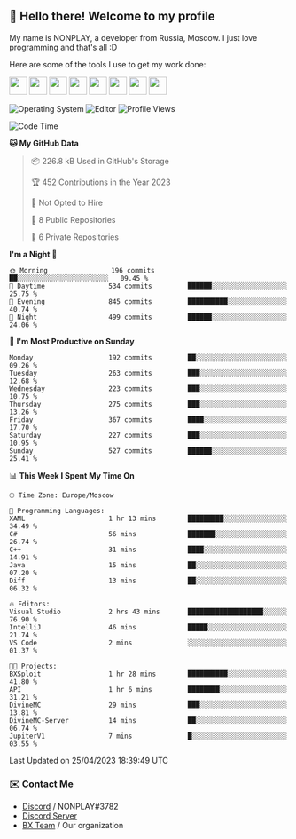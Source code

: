 ## :wave: Hello there! Welcome to my profile

My name is NONPLAY, a developer from Russia, Moscow. I just love programming and that's all :D

Here are some of the tools I use to get my work done:

<kbd><img height="32" src="https://img.icons8.com/color/2x/visual-studio-code-2019.png"></kbd>
<kbd><img height="32" src="https://img.icons8.com/color/2x/linux.png"></kbd>
<kbd><img height="32" src="https://img.icons8.com/fluent/2x/console.png"></kbd>
<kbd><img height="32" src="https://img.icons8.com/color/2x/open-source.png"></kbd>
<kbd><img height="32" src="https://img.icons8.com/color/2x/git.png"></kbd>
<kbd><img height="32" src="https://img.icons8.com/color/2x/nginx.png"></kbd>
<a href="?#gh-light-mode-only"><kbd><img height="32" src="https://img.icons8.com/metro/2x/mysql.png"></kbd></a>
<a href="?#gh-dark-mode-only"><kbd><img height="32" src="https://img.icons8.com/FFFFFF/metro/2x/mysql.png"></kbd></a>

![Operating System](https://img.shields.io/badge/OS-Windows%2010%20Pro-informational?style=for-the-badge&logo=Windows&logoColor=white&color=007ec6)
![Editor](https://img.shields.io/badge/Editor-VS%20Code-informational?style=for-the-badge&logo=Visual%20Studio%20Code&logoColor=white&color=007ec6)
![Profile Views](https://komarev.com/ghpvc/?username=NONPLAYT&color=blue&style=for-the-badge)

<!--START_SECTION:waka-->
![Code Time](http://img.shields.io/badge/Code%20Time-130%20hrs%2037%20mins-blue)

**🐱 My GitHub Data** 

> 📦 226.8 kB Used in GitHub's Storage 
 > 
> 🏆 452 Contributions in the Year 2023
 > 
> 🚫 Not Opted to Hire
 > 
> 📜 8 Public Repositories 
 > 
> 🔑 6 Private Repositories 
 > 
**I'm a Night 🦉** 

```text
🌞 Morning                196 commits         ██░░░░░░░░░░░░░░░░░░░░░░░   09.45 % 
🌆 Daytime                534 commits         ██████░░░░░░░░░░░░░░░░░░░   25.75 % 
🌃 Evening                845 commits         ██████████░░░░░░░░░░░░░░░   40.74 % 
🌙 Night                  499 commits         ██████░░░░░░░░░░░░░░░░░░░   24.06 % 
```
📅 **I'm Most Productive on Sunday** 

```text
Monday                   192 commits         ██░░░░░░░░░░░░░░░░░░░░░░░   09.26 % 
Tuesday                  263 commits         ███░░░░░░░░░░░░░░░░░░░░░░   12.68 % 
Wednesday                223 commits         ███░░░░░░░░░░░░░░░░░░░░░░   10.75 % 
Thursday                 275 commits         ███░░░░░░░░░░░░░░░░░░░░░░   13.26 % 
Friday                   367 commits         ████░░░░░░░░░░░░░░░░░░░░░   17.70 % 
Saturday                 227 commits         ███░░░░░░░░░░░░░░░░░░░░░░   10.95 % 
Sunday                   527 commits         ██████░░░░░░░░░░░░░░░░░░░   25.41 % 
```


📊 **This Week I Spent My Time On** 

```text
🕑︎ Time Zone: Europe/Moscow

💬 Programming Languages: 
XAML                     1 hr 13 mins        █████████░░░░░░░░░░░░░░░░   34.49 % 
C#                       56 mins             ███████░░░░░░░░░░░░░░░░░░   26.74 % 
C++                      31 mins             ████░░░░░░░░░░░░░░░░░░░░░   14.91 % 
Java                     15 mins             ██░░░░░░░░░░░░░░░░░░░░░░░   07.20 % 
Diff                     13 mins             ██░░░░░░░░░░░░░░░░░░░░░░░   06.32 % 

🔥 Editors: 
Visual Studio            2 hrs 43 mins       ███████████████████░░░░░░   76.90 % 
IntelliJ                 46 mins             █████░░░░░░░░░░░░░░░░░░░░   21.74 % 
VS Code                  2 mins              ░░░░░░░░░░░░░░░░░░░░░░░░░   01.37 % 

🐱‍💻 Projects: 
BXSploit                 1 hr 28 mins        ██████████░░░░░░░░░░░░░░░   41.80 % 
API                      1 hr 6 mins         ████████░░░░░░░░░░░░░░░░░   31.21 % 
DivineMC                 29 mins             ███░░░░░░░░░░░░░░░░░░░░░░   13.81 % 
DivineMC-Server          14 mins             ██░░░░░░░░░░░░░░░░░░░░░░░   06.74 % 
JupiterV1                7 mins              █░░░░░░░░░░░░░░░░░░░░░░░░   03.55 % 
```


 Last Updated on 25/04/2023 18:39:49 UTC
<!--END_SECTION:waka-->

### ✉️ Contact Me

- [Discord](https://discord.com/users/597087584090587177) / NONPLAY#3782
- [Discord Server](https://discord.gg/p7cxhw7E2M)
- [BX Team](https://github.com/BX-Team) / Our organization

